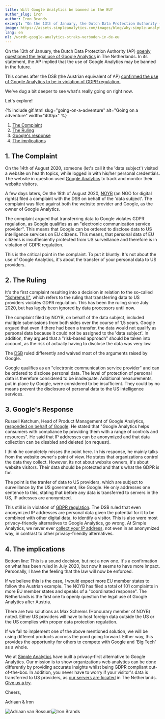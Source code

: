 ```yaml
---
title: Will Google Analytics be banned in the EU?
author_slug: iron
author: Iron Brands
excerpt: "On the 13th of January, the Dutch Data Protection Authority (AP) openly questioned the legal use of Google Analytics in The Netherlands. In its statement, the AP implied that the use of Google Analytics may be banned in the future. In this article we explain this in detail."
image: https://assets.simpleanalytics.com/images/blog/why-simple-analytics-is-a-great-alternative-to-google-analytics/ga-vs-sa.png
lang: en
nl: /wordt-google-analytics-straks-verboden-in-de-eu
---
```


On the 13th of January, the Dutch Data Protection Authority (AP) [openly questioned the legal use of Google Analytics](https://autoriteitpersoonsgegevens.nl/nl/onderwerpen/internet-telefoon-tv-en-post/cookies#hoe-kan-ik-bij-google-analytics-de-privacy-van-mijn-websitebezoekers-beschermen-4898) in The Netherlands. In its statement, the AP implied that the use of Google Analytics may be banned in the future.

This comes after the DSB (the Austrian equivalent of AP) [confirmed the use of Google Analytics to be in violation of GDPR regulation.](https://noyb.eu/en/austrian-dsb-eu-us-data-transfers-google-analytics-illegal)

We've dug a bit deeper to see what's really going on right now.

Let's explore!

{% include gif.html slug="going-on-a-adventure" alt="Going on a adventure" width="400px" %}

1.  [The Complaint](#1-the-complaint)
2.  [The Ruling](#2-the-ruling)
3.  [Google's response](#3-googles-response)
4.  [The implications](#4-the-implications)

## 1. The Complaint

On the 14th of August 2020, someone (let's call it the 'data subject') visited a website on health topics, while logged in with his/her personal credentials. The website in question used [Google Analytics](https://analytics.google.com/analytics/web/) to track and monitor their website visitors.

A few days laters, On the 18th of August 2020, [NOYB](https://noyb.eu/en) (an NGO for digital rights) filed a complaint with the DSB on behalf of the 'data subject'. The complaint was filed against both the website provider and Google, as the owner of Google Analytics.

The complaint argued that transferring data to Google violates GDPR regulation, as Google qualifies as an "electronic communication service provider". This means that Google can be ordered to disclose data to US intelligence services on EU citizens. This means, that personal data of EU citizens is insuffieciently protected from US surveillance and therefore is in violation of GDPR regulation.

This is the critical point in the complaint. To put it bluntly: It's not about the use of Google Analytics, it's about the transfer of your personal data to US providers.

## 2. The Ruling

It's the first complaint resulting into a decision in relation to the so-called ["Schrems II"](https://iapp.org/news/a/the-schrems-ii-decision-eu-us-data-transfers-in-question/), which refers to the ruling that transferring data to US providers violates GDPR regulation. This has been the ruling since July 2020, but has lagely been ignored by data processors until now.

The complaint filed by NOYB, on behalf of the data subject, included multiple submissions from both sides over the course of 1,5 years. Google argued that even if there had been a transfer, the data would not qualify as personal data because it could not be assigned to the 'data subject'. In addition, they argued that a "risk-based approach" should be taken into account, as the risk of actually having to disclose the data was very low.

The [DSB](https://www.data-protection-authority.gv.at/) ruled differently and waived most of the arguments raised by Google.

Google qualifies as an "electronic communication service provider" and can be ordered to disclose personal data. The level of protection of personal data is therefore considered to be inadequate. Additional measurements, put in place by Google, were considered to be insufficient. They could by no means prevent the disclosure of personal data to the US intelligence services.

## 3. Google's Response

Russell Ketchum, Head of Product Management of Google Analytics, [responded on behalf of Google](https://blog.google/around-the-globe/google-europe/google-analytics-facts/). He stated that "Google Analytics helps consumers with compliance by providing them with a range of controls and resources". He said that IP addresses can be anonymized and that data collection can be disabled and deleted (on request).

I think he completely misses the point here. In his response, he mainly talks from the website owner's point of view. He states that organizations control the data they collect. However, its not about website owners, it's about website visitors. Their data should be protected and that's what the GDPR is for.

The point is the tranfer of data to US providers, which are subject to surveillance by the US government, like Google. He only addresses one sentence to this, stating that before any data is transferred to servers in the US, IP adresses are anonymized.

This still is in violation of [GDPR regulation](https://lawspeed.com/gdpr-transfers-of-data-to-the-united-states/). The DSB ruled that even anonymized IP addresses are personal data given the potential for it to be combined with other digital data, to identify a visitor. This is also were most privacy-friendly alternatives to Google Analytics, go wrong. At Simple Analytics, we never ever [collect your IP address](https://docs.simpleanalytics.com/what-we-collect), not even in an anonymized way, in contrast to other privacy-friendly alternatives.

## 4. The implications

Bottom line: This is a sound decision, but not a new one. It's a confirmation on what has been ruled in July 2020, but now it seems to have more impact. Personally, I have the feeling that the law will now be enforced.

If we believe this is the case, I would expect more EU member states to follow the Austrian example. The NOYB has filed a total of 101 complaints in more EU member states and speaks of a "coordinated response". The Netherlands is the first one to openly question the legal use of Google Analytics after Austria.

There are two solutions as Max Schrems (Honourary member of NOYB) noted. Either US providers will have to host foreign data outside the US or the US complies with proper data protection regulation.

If we fail to implement one of the above mentioned solution, we will be using different products accross the pond going forward. Either way, this provides the opportunity for others to compete with Google and 'Big Tech' as a whole.

We at [Simple Analytics](https://simpleanalytics.com/) have built a privacy-first alternative to Google Analytics. Our mission is to show organizations web analytics can be done differently by providing accurate insights whilst being GDPR compliant out-of-the-box. In addition, you never have to worry if your visitor's data is transferred to US providers, as [our servers are located](https://docs.simpleanalytics.com/locations) in The Netherlands. [Give us a try](https://simpleanalytics.com/welcome).

Cheers,

Adriaan & Iron

<img
  loading="lazy"
  class="avatar"
  src="https://assets.simpleanalytics.com/images/people/adriaan.jpg"
  referrerpolicy="no-referrer"
  alt="Adriaan van Rossum"
/><img
  loading="lazy"
  class="avatar"
  src="https://assets.simpleanalytics.com/images/people/iron.jpg"
  referrerpolicy="no-referrer"
  alt="Iron Brands"
/>
